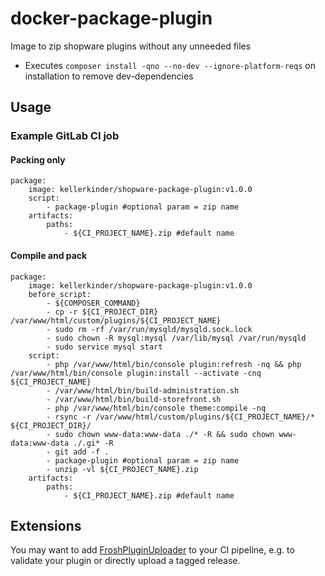# docker-package-plugin

Image to zip shopware plugins without any unneeded files
- Executes `composer install -qno --no-dev --ignore-platform-reqs` on installation to remove dev-dependencies

## Usage

### Example GitLab CI job
#### Packing only
```
package:
    image: kellerkinder/shopware-package-plugin:v1.0.0
    script:
        - package-plugin #optional param = zip name
    artifacts:
        paths:
            - ${CI_PROJECT_NAME}.zip #default name
```
#### Compile and pack
```
package:
    image: kellerkinder/shopware-package-plugin:v1.0.0
    before_script:
        - ${COMPOSER_COMMAND}
        - cp -r ${CI_PROJECT_DIR} /var/www/html/custom/plugins/${CI_PROJECT_NAME}
        - sudo rm -rf /var/run/mysqld/mysqld.sock.lock
        - sudo chown -R mysql:mysql /var/lib/mysql /var/run/mysqld
        - sudo service mysql start
    script:
        - php /var/www/html/bin/console plugin:refresh -nq && php /var/www/html/bin/console plugin:install --activate -cnq ${CI_PROJECT_NAME}
        - /var/www/html/bin/build-administration.sh
        - /var/www/html/bin/build-storefront.sh
        - php /var/www/html/bin/console theme:compile -nq
        - rsync -r /var/www/html/custom/plugins/${CI_PROJECT_NAME}/* ${CI_PROJECT_DIR}/
        - sudo chown www-data:www-data ./* -R && sudo chown www-data:www-data ./.gi* -R
        - git add -f .
        - package-plugin #optional param = zip name
        - unzip -vl ${CI_PROJECT_NAME}.zip
    artifacts:
        paths:
            - ${CI_PROJECT_NAME}.zip #default name
```

## Extensions

You may want to add [FroshPluginUploader](https://github.com/FriendsOfShopware/FroshPluginUploader) to your CI pipeline, e.g. to validate your plugin or directly upload a tagged release.

